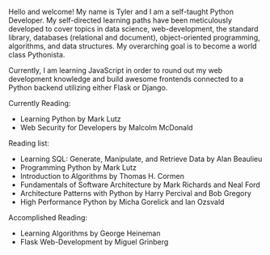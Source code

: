 Hello and welcome! My name is Tyler and I am a self-taught Python Developer. My self-directed learning paths have been meticulously developed to cover topics in data science, web-development, the standard library, databases (relational and document), object-oriented programming, algorithms, and data structures. My overarching goal is to become a world class Pythonista.

Currently, I am learning JavaScript in order to round out my web development knowledge and build awesome frontends connected to a Python backend utilizing either Flask or Django.

Currently Reading:
- Learning Python by Mark Lutz
- Web Security for Developers by Malcolm McDonald

Reading list:
- Learning SQL: Generate, Manipulate, and Retrieve Data by Alan Beaulieu
- Programming Python by Mark Lutz
- Introduction to Algorithms by Thomas H. Cormen
- Fundamentals of Software Architecture by Mark Richards and Neal Ford
- Architecture Patterns with Python by Harry Percival and Bob Gregory
- High Performance Python by Micha Gorelick and Ian Ozsvald


Accomplished Reading:
- Learning Algorithms by George Heineman
- Flask Web-Development by Miguel Grinberg
<!---
TheCodingMarine/TheCodingMarine is a ✨ special ✨ repository because its `README.md` (this file) appears on your GitHub profile.
You can click the Preview link to take a look at your changes.
--->
